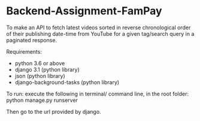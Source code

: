# Backend-Assignment-FamPay

To make an API to fetch latest videos sorted in reverse chronological order of their publishing date-time from YouTube for a given tag/search query in a paginated response.

Requirements:

- python 3.6 or above
- django 3.1 (python library)
- json (python library)
- django-background-tasks (python library)

To run:
execute the following in terminal/ command line, in the root folder:
python manage.py runserver

Then go to the url provided by django.
